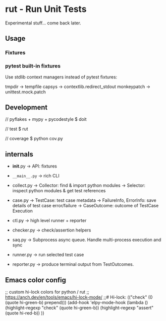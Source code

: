 
# rut - Run Unit Tests

Experimental stuff... come back later.


## Usage

### Fixtures




### pytest built-in fixtures

Use stdlib context managers instead of pytest fixtures:

tmpdir -> tempfile
capsys -> contextlib.redirect_stdout
monkeypatch -> unittest.mock.patch




## Development

// pyflakes + mypy + pycodestyle
$ doit

// test
$ rut

// coverage
$ python cov.py


## internals

- __init__.py
  -> API: fixtures

- `__main__.py`
  -> rich CLI

- collect.py
  -> Collector: find & import python modules
  -> Selector: inspect python modules & get test references

- case.py
  -> TestCase: test case metadata
  -> FailureInfo, ErrorInfo: save details of test case error/failure
  -> CaseOutcome: outcome of TestCase Execution

- ctl.py
  -> high level runner + reporter

- checker.py
  -> check/assertion helpers

- saq.py
  -> Subprocess async queue. Handle multi-process execution and sync

- runner.py
  -> run selected test case

- reporter.py
  -> produce terminal output from TestOutcomes.


## Emacs color config

;; custom hi-lock colors for python / rut
;; https://anch.dev/en/tools/emacs/hi-lock-mode/
;;# Hi-lock: (("check" (0 (quote hi-green-b) prepend)))
(add-hook 'elpy-mode-hook
          (lambda ()
            (highlight-regexp "check" (quote hi-green-b))
            (highlight-regexp "assert" (quote hi-red-b))
            ))
